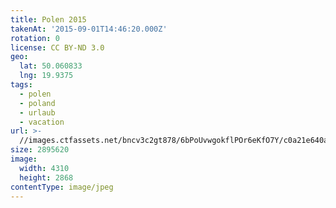 ```yaml
---
title: Polen 2015
takenAt: '2015-09-01T14:46:20.000Z'
rotation: 0
license: CC BY-ND 3.0
geo:
  lat: 50.060833
  lng: 19.9375
tags:
  - polen
  - poland
  - urlaub
  - vacation
url: >-
  //images.ctfassets.net/bncv3c2gt878/6bPoUvwgokflPOr6eKfO7Y/c0a21e640a982c69a75ba494baa46cd1/polen-2015_25324750584_o
size: 2895620
image:
  width: 4310
  height: 2868
contentType: image/jpeg
---
```


